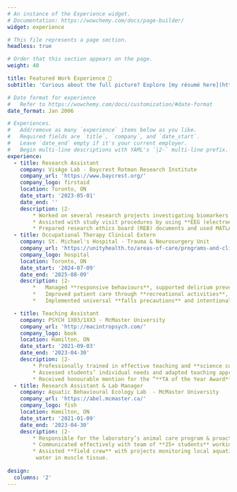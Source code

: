 ```yaml
---
# An instance of the Experience widget.
# Documentation: https://wowchemy.com/docs/page-builder/
widget: experience

# This file represents a page section.
headless: true

# Order that this section appears on the page.
weight: 40

title: Featured Work Experience 💼
subtitle: 'Curious about the full picture? Explore [my résumé here](https://drive.google.com/file/d/1pA0k26ERctmr1xi3wmJxATKWFsbPO5zV/view?usp=sharing).'

# Date format for experience
#   Refer to https://wowchemy.com/docs/customization/#date-format
date_format: Jan 2006

# Experiences.
#   Add/remove as many `experience` items below as you like.
#   Required fields are `title`, `company`, and `date_start`.
#   Leave `date_end` empty if it's your current employer.
#   Begin multi-line descriptions with YAML's `|2-` multi-line prefix.
experience:
  - title: Research Assistant
    company: VisAge Lab - Baycrest Rotman Research Institute 
    company_url: 'https://www.baycrest.org/'
    company_logo: firstaid
    location: Toronto, ON
    date_start: '2023-05-01'
    date_end: ''
    description: |2-
        * Worked on several research projects investigating biomarkers for **Alzheimer’s Disease** and **fall-prevention interventions** in older adults, supervised by Dr. Eugenie Roudaia.
        * Assisted with study visit procedures by using **EEG (electroencephalogram)** to collect patient data, administering & scoring neuropsychological tests, & consolidating data in REDcap survey software.
        * Prepared research ethics board (REB) documents and used MATLAB to analyze EEG data.
  - title: Occupational Therapy Clinical Extern
    company: St. Michael's Hospital - Trauma & Neurosurgery Unit
    company_url: 'https://unityhealth.to/areas-of-care/programs-and-clinics/trauma-and-neurosurgery/'
    company_logo: hospital
    location: Toronto, ON
    date_start: '2024-07-09'
    date_end: '2025-08-09'
    description: |2-
        *	Managed **responsive behaviours**, supported delirium prevention, and incorporated management strategies for patients with cognitive impairment.
        *	Improved patient care through **recreational activities**, **ADL**, and **mobilization** support.
        *	Implemented universal **falls precautions** and intentional rounding to ensure patient comfort and safety.

  - title: Teaching Assistant
    company: PSYCH 1X03/1XX3 - McMaster University
    company_url: 'http://macintropsych.com/'
    company_logo: book
    location: Hamilton, ON
    date_start: '2021-09-03'
    date_end: '2023-04-30'
    description: |2-
        * Professionally trained in effective teaching and **science communication**, taught 3 tutorials a week for introductory psychology classes and provided mentorship support to over 220+ students.
        * Assessed students’ individual needs and adapted teaching approach to meet different needs.
        * Received honourable mention for the “**TA of the Year Award**” based on student nominations.
  - title: Research Assistant & Lab Manager
    company: Aquatic Behavioural Ecology Lab  - McMaster University
    company_url: 'https://abel.mcmaster.ca/'
    company_logo: fish
    location: Hamilton, ON
    date_start: '2021-01-09'
    date_end: '2023-04-30'
    description: |2-
        * Responsible for the laboratory’s animal care program & proactively cared for 8+ fish species by completing tasks like feeding, water quality checks, water changes, and health checks.
        * Communicated effectively with team of **25+ students** working on **10+ ongoing experiments** to ensure smooth operation, & planned social events to foster community.
        * Assisted **field crew** with projects monitoring local aquatic ecosystem health and supporting **endangered species**.
         water in muscle tissue.
        
design:
  columns: '2'
---
```


